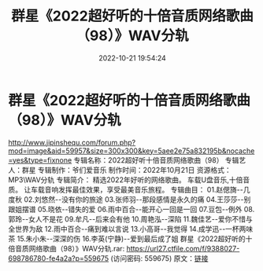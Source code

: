 ﻿---
title: 群星《2022超好听的十倍音质网络歌曲（98）》WAV分轨
date: 2022-10-21 19:54:24
categories: WAV车载音乐、镜像
tags: 华语中文
---
# 群星《2022超好听的十倍音质网络歌曲（98）》WAV分轨

http://www.jipinshequ.com/forum.php?mod=image&aid=59957&size=300x300&key=5aee2e75a832195b&nocache=yes&type=fixnone
专辑名称：2022超好听十倍音质网络歌曲（98）
专辑艺人：群星
专辑制作：爷们爱音乐
制作时间：2022年10月21日
资源格式：MP3\WAV分轨
专辑简介：
精选2022年好听的网络歌曲。
车载U盘音乐,十倍音质。
让车载音响发挥最佳效果，享受最美音乐旅程。
专辑曲目：
01.赵偲旖--几度秋
02.刘悠然--没有你的旅途
03.张师羽--那段感情是永久的痛
04.王莎莎--别跟姐摆谱
05.晓依--错失的爱
06.雨中百合--能开心一回是一回
07.豆包--例外
08.郭玲--女人不是花
09.牟凡--后来会有他
10.周艳泓--深陷
11.魏佳艺--爱你不惜与全世界为敌
12.雨中百合--痛到难以言说
13.小高哥--我觉得
14.成学迅--一杯两味茶
15.朱小朱--深深的伤
16.李英(宁静)--爱到最后成了姐
群星《2022超好听的十倍音质网络歌曲（98）》WAV分轨.rar: https://url27.ctfile.com/f/9388027-698786780-fe4a2a?p=559675
(访问密码: 559675)
原文：[链接](https://blog.sina.com.cn/s/blog_1647c7e7601030zym.html)
